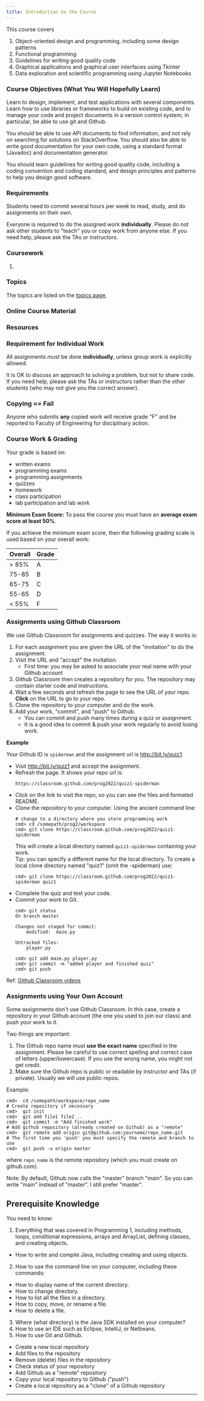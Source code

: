 ```yaml
---
title: Introduction to the Course
---
```


This course covers 

1. Object-oriented design and programming, including some design patterns
2. Functional programming 
3. Guidelines for writing good quality code
4. Graphical applications and graphical user interfaces using Tkinter
5. Data exploration and scientific programming using Jupyter Notebooks


### Course Objectives (What You Will Hopefully Learn)

Learn to design, implement, and test applications with several components. Learn how to use libraries or frameworks to build on existing code, and to manage your code and project documents in a version control system; in particular, be able to use git and Github.

You should be able to use API documents to find information, and not rely on searching for solutions on StackOverflow.  You should also be able to write good documentation for your own code, using a standard format (Javadoc) and documentation generator.

You should learn guidelines for writing good quality code, 
including a coding convention and coding standard, 
and design principles and patterns to help you design good software.

### Requirements 

Students need to commit several hours per week to read, study, and do assignments on their own.

Everyone is required to do the assigned work **individually**.  Please do not ask other students to "teach" you or copy work from anyone else.
If you need help, please ask the TAs or instructors.

### Coursework

1. 

### Topics

The topics are listed on the [topics page](../index). 

### Online Course Material 


### Resources






### Requirement for Individual Work

All assignments *must* be done **individually**, unless group work is explicitly allowed.

It is OK to discuss an approach to solving a problem, but not to share code.  If you need help, please ask the TAs or instructors rather than the other students (who may not give you the correct answer).

### Copying == Fail

Anyone who submits **any** copied work will receive grade "F" and be reported to Faculty of Engineering for disciplinary action.

### Course Work & Grading

Your grade is based on:

* written exams 
* programming exams
* programming assignments
* quizzes
* homework
* class participation
* lab participation and lab work

**Minimum Exam Score:** To pass the course you must have an **average exam score at least 50%**.

If you achieve the minimum exam score, then the following grading scale is used based on your overall work:

| Overall | Grade |
|---------|-------|
|  > 85%  |   A   |
| 75-85   |   B   |
| 65-75   |   C   |
| 55-65   |   D   |
|  < 55%  |   F   |

### Assignments using Github Classroom 

We use Github Classroom for assignments and quizzes. The way it works is:

1. For each assignment you are given the URL of the "invitation" to do the assignment.  
2. Visit the URL and "accept" the invitation.
   - First time: you may be asked to associate your real name with your Github account
3. Github Classroom then creates a repository for you. The repository may contain starter code and instructions.
4. Wait a few seconds and refresh the page to see the URL of your repo.  **Click** on the URL to go to your repo.
5. Clone the repository to your computer and do the work.
6. Add your work, "commit", and "push" to Github.
   - You can commit and push many times during a quiz or assignment.  
   - It is a good idea to commit & push your work regularly to avoid losing work.

**Example**

Your Github ID is `spiderman` and the assignment url is http://bit.ly/quiz1.

* Visit http://bit.ly/quiz1 and accept the assignment.
* Refresh the page. It shows your repo url is:
  ```
  https://classroom.github.com/prog2022/quiz1-spiderman
  ```
* Click on the link to visit the repo, so you can see the files and formated README.
* Clone the repository to your computer. Using the ancient command line:
  ```shell
  # change to a directory where you store programming work
  cmd> cd /somepath/prog2/workspace
  cmd> git clone https://classroom.github.com/prog2022/quiz1-spiderman
  ```
  This will create a local directory named `quiz1-spiderman` containing your work.    
  Tip: you can specify a different name for the local directory. To create a local clone directory named "quiz1" (omit the -spiderman) use:
  ```shell
  cmd> git clone https://classroom.github.com/prog2022/quiz1-spiderman quiz1
  ```
* Complete the quiz and test your code.
* Commit your work to Git.
  ```shell
  cmd> git status
  On branch master

  Changes not staged for commit:
      modified:  maze.py

  Untracked files:
      player.py

  cmd> git add maze.py player.py
  cmd> git commit -m "added player and finished quiz"
  cmd> git push
  ```

Ref: [Github Classroom videos](https://classroom.github.com/videos)

### Assignments using Your Own Account 

Some assignments don't use Github Classroom.  In this case, create a repository in your Github account (the one you used to join our class) and push your work to it. 

Two things are important:
1. The Github repo name must **use the exact name** specified in the assignment.  Please be careful to use correct spelling and correct case of letters (upper/lowercase). If you use the wrong name, you might not get credit.
2. Make sure the Github repo is public or readable by instructor and TAs (if private).  Usually we will use public repos.

Example:
```
cmd>  cd /somepath/workspace/repo_name
# Create repository if necessary
cmd>  git init
cmd>  git add file1 file2 ..
cmd>  git commit -m "Add finished work"
# Add github repository (already created on Github) as a "remote"
cmd>  git remote add origin git@github.com:yourname/repo_name.git
# The first time you 'push' you must specify the remote and branch to use
cmd>  git push -u origin master
```
where `repo_name` is the remote repository (which you must create on github.com).

Note: By default, Github now calls the "master" branch "main". So you can write "main" instead of "master". I still prefer "master".


## Prerequisite Knowledge

You need to know:

1. Everything that was covered in Programming 1, including methods, loops, conditional expressions, arrays and ArrayList, defining classes, and creating objects. 
  * How to write and compile Java, including creating and using objects.
2. How to use the command line on your computer, including these commands:
  * How to display name of the current directory.
  * How to change directory.
  * How to list all the files in a directory.
  * How to copy, move, or rename a file.
  * How to delete a file.
3. Where (what directory) is the Java SDK installed on your computer?
4. How to use an IDE such as Eclipse, IntelliJ, or Netbeans.
5. How to use Git and Github.
  * Create a new local repository
  * Add files to the repository
  * Remove (delete) files in the repository
  * Check status of your repository
  * Add Github as a "remote" repository
  * Copy your local repository to Github ("push")
  * Create a local repository as a "clone" of a Github repository

---
[skeoop.github.io]: https://skeoop.github.io
[google-classroom]: https://classroom.google.com
[resources]: https://skeoop.github.io/Resources
[github-oop2018]: https://github.com/OOP2018
[github-classroom]: https://classroom.github.com/classrooms/32051939-ske-programming-2

